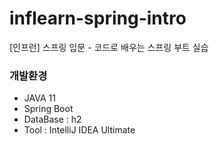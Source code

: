 # inflearn-spring-intro
[인프런] 스프링 입문 - 코드로 배우는 스프링 부트 실습

### 개발환경
+ JAVA 11 
+ Spring Boot
+ DataBase : h2
+ Tool : IntelliJ IDEA Ultimate
